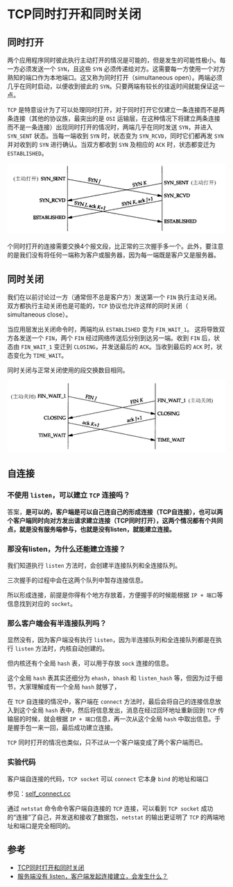 # TCP同时打开和同时关闭

## 同时打开

两个应用程序同时彼此执行主动打开的情况是可能的，但是发生的可能性极小。每一方必须发送一个 `SYN`，且这些 `SYN` 必须传递给对方。这需要每一方使用一个对方熟知的端口作为本地端口。这又称为同时打开（simultaneous open）。两端必须几乎在同时启动，以便收到彼此的 `SYN`。只要两端有较长的往返时间就能保证这一点。

`TCP` 是特意设计为了可以处理同时打开，对于同时打开它仅建立一条连接而不是两条连接（其他的协议族，最突出的是 `OSI` 运输层，在这种情况下将建立两条连接而不是一条连接）出现同时打开的情况时，两端几乎在同时发送 `SYN`，并进入 `SYN_SENT` 状态。当每一端收到 `SYN` 时，状态变为 `SYN_RCVD`，同时它们都再发 `SYN` 并对收到的 `SYN` 进行确认。当双方都收到 `SYN` 及相应的 `ACK` 时，状态都变迁为 `ESTABLISHED`。

![tcp同时打开](images/tcp同时打开.png)

个同时打开的连接需要交换4个报文段，比正常的三次握手多一个。此外，要注意的是我们没有将任何一端称为客户或服务器，因为每一端既是客户又是服务器。

## 同时关闭

我们在以前讨论过一方（通常但不总是客户方）发送第一个 `FIN` 执行主动关闭。双方都执行主动关闭也是可能的，`TCP` 协议也允许这样的同时关闭（ simultaneous close）。

当应用层发出关闭命令时，两端均从 `ESTABLISHED` 变为 `FIN_WAIT_1`。
这将导致双方各发送一个 `FIN`，两个 `FIN` 经过网络传送后分别到达另一端。收到 `FIN` 后，状态由 `FIN_WAIT_1` 变迁到 `CLOSING`，并发送最后的 `ACK`。当收到最后的 `ACK` 时，状态变化为 `TIME_WAIT`。

同时关闭与正常关闭使用的段交换数目相同。

![tcp同时关闭](images/tcp同时关闭.png)

## 自连接

### 不使用 `listen`，可以建立 `TCP` 连接吗？

答案，**是可以的，客户端是可以自己连自己的形成连接（TCP自连接），也可以两个客户端同时向对方发出请求建立连接（TCP同时打开），这两个情况都有个共同点，就是没有服务端参与，也就是没有listen，就能建立连接。**

### 那没有listen，为什么还能建立连接？

我们知道执行 `listen` 方法时，会创建半连接队列和全连接队列。

三次握手的过程中会在这两个队列中暂存连接信息。

所以形成连接，前提是你得有个地方存放着，方便握手的时候能根据 `IP + 端口`等信息找到对应的 `socket`。

### 那么客户端会有半连接队列吗？

显然没有，因为客户端没有执行 `listen`，因为半连接队列和全连接队列都是在执行 `listen` 方法时，内核自动创建的。

但内核还有个全局 `hash` 表，可以用于存放 `sock` 连接的信息。

这个全局 `hash` 表其实还细分为 `ehash`，`bhash` 和 `listen_hash` 等，但因为过于细节，大家理解成有一个全局 `hash` 就够了，

在 `TCP` 自连接的情况中，客户端在 `connect` 方法时，最后会将自己的连接信息放入到这个全局 `hash` 表中，然后将信息发出，消息在经过回环地址重新回到 `TCP` 传输层的时候，就会根据 `IP + 端口`信息，再一次从这个全局 `hash` 中取出信息。于是握手包一来一回，最后成功建立连接。

`TCP` 同时打开的情况也类似，只不过从一个客户端变成了两个客户端而已。

### 实验代码

客户端自连接的代码，`TCP socket` 可以 `connect` 它本身 `bind` 的地址和端口

参见：[self_connect.cc](https://github.com/gwq5210/gtl/blob/main/examples/net/self_connect.cc)

通过 `netstat` 命令命令客户端自连接的 `TCP` 连接，可以看到 `TCP socket` 成功的“连接”了自己，并发送和接收了数据包，`netstat` 的输出更证明了 `TCP` 的两端地址和端口是完全相同的。

## 参考

- [TCP同时打开和同时关闭](https://www.jianshu.com/p/aea9ae5c8a3c)
- [服务端没有 listen，客户端发起连接建立，会发生什么？](https://xiaolincoding.com/network/3_tcp/tcp_no_listen.html)

